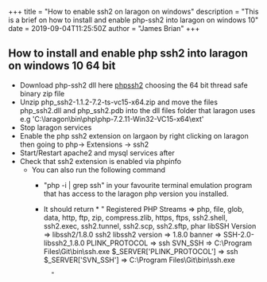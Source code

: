 +++
title = "How to enable ssh2 on laragon on windows"
description = "This is a brief on how to install and enable php-ssh2 into laragon on windows 10"
date = 2019-09-04T11:25:50Z
author = "James Brian"
+++

## How to install and enable php ssh2 into laragon on windows 10 64 bit

+ Download php-ssh2 dll here [phpssh2]('https://pecl.php.net/package/ssh2/1.1.2/windows') choosing the 64 bit thread safe binary zip file 
+ Unzip php_ssh2-1.1.2-7.2-ts-vc15-x64.zip and move the files php_ssh2.dll and php_ssh2.pdb into the dll files folder that laragon uses e.g 'C:\laragon\bin\php\php-7.2.11-Win32-VC15-x64\ext' 
+ Stop laragon services
+ Enable the php ssh2 extension on largaon by right clicking on laragon then going to php-> Extensions -> ssh2 
+ Start/Restart apache2 and mysql services after
+ Check that ssh2 extension is enabled via phpinfo 
    * You can also run the following command 
        - "php -i | grep ssh" in your favourite terminal emulation program that has access to the laragon php version you installed. 
        - It should return 
                *     "
                        Registered PHP Streams => php, file, glob, data, http, ftp, zip, compress.zlib, https, ftps, ssh2.shell, ssh2.exec, ssh2.tunnel, ssh2.scp, ssh2.sftp, phar
                        libSSH Version => libssh2/1.8.0
                        ssh2
                        libssh2 version => 1.8.0
                        banner => SSH-2.0-libssh2_1.8.0
                        PLINK_PROTOCOL => ssh
                        SVN_SSH => C:\\Program Files\\Git\\bin\\ssh.exe
                        $_SERVER['PLINK_PROTOCOL'] => ssh
                        $_SERVER['SVN_SSH'] => C:\\Program Files\\Git\\bin\\ssh.exe
            
                "
